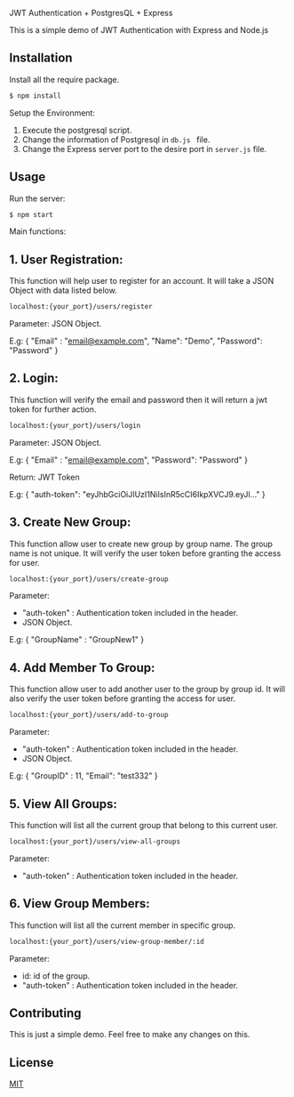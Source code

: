 JWT Authentication + PostgresQL + Express

This is a simple demo of JWT Authentication with Express and Node.js

## Installation
Install all the require package.
```bash
$ npm install 
```
Setup the Environment:

1. Execute the postgresql script.
2. Change the information of Postgresql in ```db.js ``` file.
3. Change the Express server port to the desire port in ``server.js`` file.


## Usage

Run the server:
```bash
$ npm start
```
Main functions:

## 1. User Registration:
This function will help user to register for an account. It will take a JSON Object with data listed below.
```bash
localhost:{your_port}/users/register
```
Parameter:  JSON Object. 

E.g:  {
    "Email" : "email@example.com",
    "Name": "Demo",
    "Password": "Password"
}

## 2. Login:
This function will verify the email and password then it will return a jwt token for further action.
```bash
localhost:{your_port}/users/login
```
Parameter:  JSON Object. 

E.g:  {
    "Email" : "email@example.com",
    "Password": "Password"
}

Return: JWT Token

E.g: {
    "auth-token": "eyJhbGciOiJIUzI1NiIsInR5cCI6IkpXVCJ9.eyJl..."
}

## 3. Create New Group:
This function allow user to create new group by group name. The group name is not unique. It will verify the user token before granting the access for user.
```bash
localhost:{your_port}/users/create-group
```
Parameter:  
- "auth-token" : Authentication token included in the header.
- JSON Object. 

E.g:  {
     "GroupName" : "GroupNew1"
}


## 4. Add Member To Group:
This function allow user to add another user to the group by group id. It will also verify the user token before granting the access for user.
```bash
localhost:{your_port}/users/add-to-group
```
Parameter:  
- "auth-token" : Authentication token included in the header.
- JSON Object. 

E.g:  {
     "GroupID" : 11,
    "Email": "test332"
}

## 5. View All Groups:
This function will list all the current group that belong to this current user.
```bash
localhost:{your_port}/users/view-all-groups
```
Parameter:  
- "auth-token" : Authentication token included in the header. 

## 6. View Group Members:
This function will list all the current member in specific group.
```bash
localhost:{your_port}/users/view-group-member/:id
```
Parameter:  
- id: id of the group.
- "auth-token" : Authentication token included in the header. 



## Contributing
This is just a simple demo. Feel free to make any changes on this.

## License
[MIT](https://choosealicense.com/licenses/mit/)